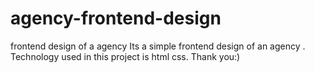 # agency-frontend-design
frontend design of a agency
Its a simple frontend design of an agency .
Technology used in this project is html css.
Thank you:)
